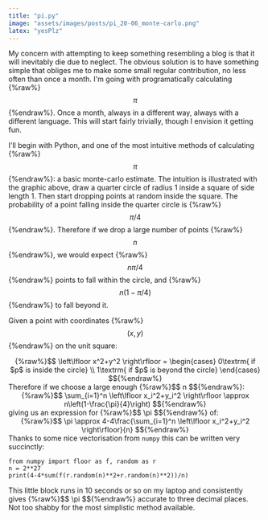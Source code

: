 ```yaml
---
title: "pi.py"
image: "assets/images/posts/pi_20-06_monte-carlo.png"
latex: "yesPlz"
---
```


My concern with attempting to keep something resembling a blog is that it will inevitably die due to neglect. The obvious solution is to have something simple that obliges me to make some small regular contribution, no less often than once a month. I'm going with programatically calculating {%raw%}$$ \pi $${%endraw%}. Once a month, always in a different way, always with a different language. This will start fairly trivially, though I envision it getting fun.

I'll begin with Python, and one of the most intuitive methods of calculating {%raw%}$$ \pi $${%endraw%}: a basic monte-carlo estimate. The intuition is illustrated with the graphic above, draw a quarter circle of radius 1 inside a square of side length 1. Then start dropping points at random inside the square. The probability of a point falling inside the quarter circle is {%raw%}$$\pi/4$${%endraw%}. Therefore if we drop a large number of points {%raw%}$$ n $${%endraw%}, we would expect {%raw%}$$ n\pi/4 $${%endraw%} points to fall within the circle, and {%raw%}$$ n(1-\pi/4) $${%endraw%} to fall beyond it.

Given a point <script markdown="0" type="math/tex">p</script> with coordinates {%raw%}$$ (x,y) $${%endraw%} on the unit square:
<div markdown="0" style="text-align:center">{%raw%}$$
\left\lfloor x^2+y^2 \right\rfloor = \begin{cases}
    0\textrm{ if $p$ is inside the circle} \\
    1\textrm{ if $p$ is beyond the circle}
\end{cases}
$${%endraw%}</div>
Therefore if we choose a large enough {%raw%}$$ n $${%endraw%}:
<div markdown="0" style="text-align:center">{%raw%}$$
\sum_{i=1}^n \left\lfloor x_i^2+y_i^2 \right\rfloor \approx  n\left(1-\frac{\pi}{4}\right)
$${%endraw%}</div>
giving us an expression for {%raw%}$$ \pi $${%endraw%} of:
<div markdown="0" style="text-align:center">{%raw%}$$
\pi \approx  4-4\frac{\sum_{i=1}^n \left\lfloor x_i^2+y_i^2 \right\rfloor}{n}
$${%endraw%}</div>
Thanks to some nice vectorisation from <code>numpy</code> this can be written very succinctly:
<pre><code>from numpy import floor as f, random as r
n = 2**27
print(4-4*sum(f(r.random(n)**2+r.random(n)**2))/n)
</code></pre>
This little block runs in 10 seconds or so on my laptop and consistently gives {%raw%}$$ \pi $${%endraw%} accurate to three decimal places. Not too shabby for the most simplistic method available.